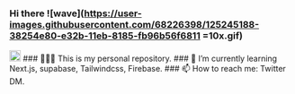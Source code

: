 
### Hi there ![wave](https://user-images.githubusercontent.com/68226398/125245188-38254e80-e32b-11eb-8185-fb96b56f6811 =10x.gif) 
<img src="https://user-images.githubusercontent.com/68226398/125245188-38254e80-e32b-11eb-8185-fb96b56f6811.gif" width="20px">
### 🧑🏻‍💻 This is my personal repository.
### 🌱 I’m currently learning Next.js, supabase, Tailwindcss, Firebase.
### 📫 How to reach me: Twitter DM.

<!--
**ken505/ken505** is a ✨ _special_ ✨ repository because its `README.md` (this file) appears on your GitHub profile.

Here are some ideas to get you started:

- 🔭 I’m currently working on ...
- 🌱 I’m currently learning ...
- 👯 I’m looking to collaborate on ...
- 🤔 I’m looking for help with ...
- 💬 Ask me about ...
- 📫 How to reach me: ...
- 😄 Pronouns: ...
- ⚡ Fun fact: ...
-->
